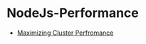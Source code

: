 # NodeJs-Performance

* [Maximizing Cluster Perfromance ](https://github.com/Syed007Hassan/NodeJs-Performance/tree/f2fca8b38a5d1106d6aab9b0b486a8704a44499a)
